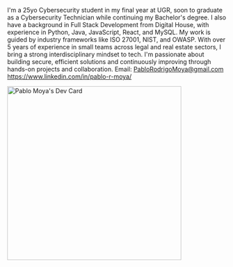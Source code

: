 I'm a 25yo Cybersecurity student in my final year at UGR, soon to graduate as a Cybersecurity Technician while continuing my Bachelor's degree. I also have a background in Full Stack Development from Digital House, with experience in Python, Java, JavaScript, React, and MySQL. My work is guided by industry frameworks like ISO 27001, NIST, and OWASP.
With over 5 years of experience in small teams across legal and real estate sectors, I bring a strong interdisciplinary mindset to tech. I'm passionate about building secure, efficient solutions and continuously improving through hands-on projects and collaboration.
Email: PabloRodrigoMoya@gmail.com  
https://www.linkedin.com/in/pablo-r-moya/  

<a href="https://app.daily.dev/Test576m"><img src="https://api.daily.dev/devcards/dcf44ee70b5148fdb098c2defb686133.png?r=xpl" width="400" alt="Pablo Moya's Dev Card"/></a>

<!---
--->
